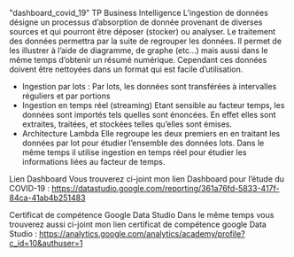 "dashboard_covid_19" 
TP Business Intelligence
L’ingestion de données désigne un processus d’absorption de donnée provenant de diverses sources et qui pourront être déposer (stocker) ou analyser. Le traitement des données permettra par la suite de regrouper les données. Il permet de les illustrer à l’aide de diagramme, de graphe (etc…) mais aussi dans le même temps d’obtenir un résumé numérique. Cependant ces données doivent être nettoyées dans un format qui est facile d’utilisation.
-	Ingestion par lots :
Par lots, les données sont transférées à intervalles réguliers et par portions
-	Ingestion en temps réel (streaming)
Etant sensible au facteur temps, les données sont importés tels quelles sont énoncées. En effet elles sont extraites, traitées, et stockées telles qu’elles sont émises.
-	Architecture Lambda 
Elle regroupe les deux premiers en en traitant les données par lot pour étudier l’ensemble des données lots. Dans le même temps il utilise ingestion en temps réel pour étudier les informations liées au facteur de temps.  

Lien Dashboard
Vous trouverez ci-joint mon lien Dashboard pour l’étude du COVID-19 : https://datastudio.google.com/reporting/361a76fd-5833-417f-84ca-41ab4b251483

Certificat de compétence Google Data Studio
Dans le même temps vous trouverez aussi ci-joint mon lien certificat de compétence google Data Studio :
https://analytics.google.com/analytics/academy/profile?c_id=10&authuser=1








